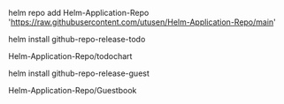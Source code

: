 helm repo add  Helm-Application-Repo 'https://raw.githubusercontent.com/utusen/Helm-Application-Repo/main'

helm install github-repo-release-todo 

Helm-Application-Repo/todochart

helm install github-repo-release-guest 

Helm-Application-Repo/Guestbook